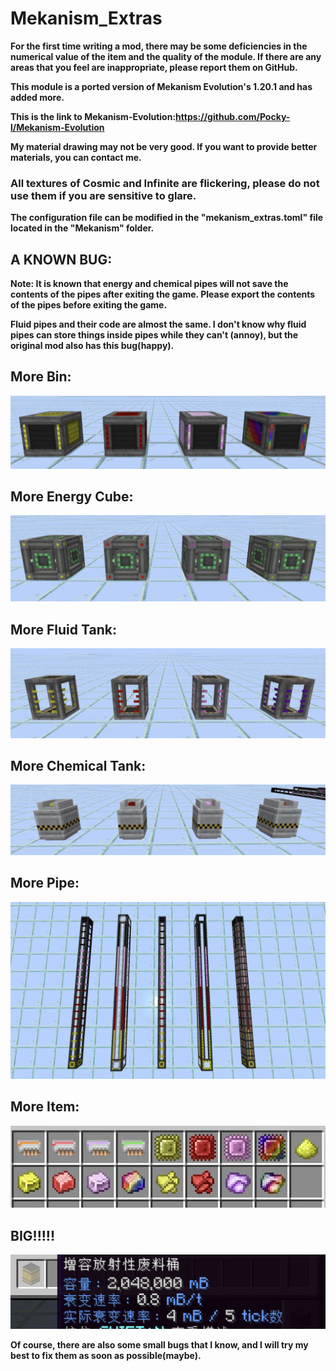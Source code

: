 # Mekanism_Extras

**For the first time writing a mod, there may be some deficiencies in the numerical value of the item and the quality of the module. If there are any areas that you feel are inappropriate, please report them on GitHub.**

**This module is a ported version of Mekanism Evolution's 1.20.1 and has added more.**

**This is the link to Mekanism-Evolution:https://github.com/Pocky-l/Mekanism-Evolution**

**My material drawing may not be very good. If you want to provide better materials, you can contact me.**

### **All textures of Cosmic and Infinite are flickering, please do not use them if you are sensitive to glare.** ###

**The configuration file can be modified in the "mekanism_extras.toml" file located in the "Mekanism" folder.**

## A KNOWN BUG:

**Note: It is known that energy and chemical pipes will not save the contents of the pipes after exiting the game. Please export the contents of the pipes before exiting the game.**

**Fluid pipes and their code are almost the same. I don't know why fluid pipes can store things inside pipes while they can't (annoy), but the original mod also has this bug(happy).**

## More Bin:

![Bin](pic\Bin.jpg)

## More Energy Cube:

![Cube](pic\Cube.jpg)

## More Fluid Tank:

![Fluid](pic\Fluid.jpg)

## More Chemical Tank:

![Chemical](pic\Chemical.jpg)

## More Pipe:

![Pipe](pic\Pipe.jpg)

## More Item:

![Item](pic\Item.jpg)

## BIG!!!!!

![BIG](pic\BIG.png)

**Of course, there are also some small bugs that I know, and I will try my best to fix them as soon as possible(maybe).**